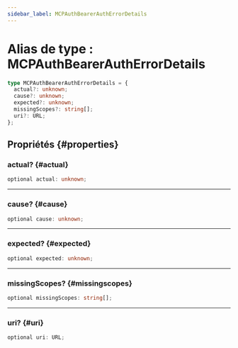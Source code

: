 ```yaml
---
sidebar_label: MCPAuthBearerAuthErrorDetails
---
```


# Alias de type : MCPAuthBearerAuthErrorDetails

```ts
type MCPAuthBearerAuthErrorDetails = {
  actual?: unknown;
  cause?: unknown;
  expected?: unknown;
  missingScopes?: string[];
  uri?: URL;
};
```

## Propriétés {#properties}

### actual? {#actual}

```ts
optional actual: unknown;
```

***

### cause? {#cause}

```ts
optional cause: unknown;
```

***

### expected? {#expected}

```ts
optional expected: unknown;
```

***

### missingScopes? {#missingscopes}

```ts
optional missingScopes: string[];
```

***

### uri? {#uri}

```ts
optional uri: URL;
```
